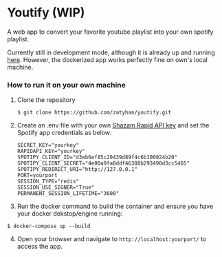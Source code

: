 # Youtify (WIP)

A web app to convert your favorite youtube playlist into your own spotify playlist. 

Currently still in development mode, although it is already up and running [here](https://youtify-740108645575.us-central1.run.app/). However, the dockerized app works perfectly fine on own's local machine. 

### How to run it on your own machine

1. Clone the repository

   ```
   $ git clone https://github.com/zatyhan/youtify.git
   ```

2. Create an .env file with your own [Shazam Rapid API key](https://rapidapi.com/apidojo/api/shazam) and set the Spotify app credentials as below: 

   ```
   SECRET_KEY="yourkey"
   RAPIDAPI_KEY="yourkey"
   SPOTIPY_CLIENT_ID="d3eb6ef85c20439d89f4c6b100024b20"
   SPOTIPY_CLIENT_SECRET="4e00a9fa8ddf46388b293490d3cc5465"
   SPOTIPY_REDIRECT_URI="http://127.0.0.1"
   PORT=yourport
   SESSION_TYPE="redis"
   SESSION_USE_SIGNER="True"
   PERMANENT_SESSION_LIFETIME="3600"
   ```

3. Run the docker command to build the container and ensure you have your docker dekstop/engine running:
```
$ docker-compose up --build
```
4. Open your browser and navigate to `http://localhost:yourport/` to access the app.